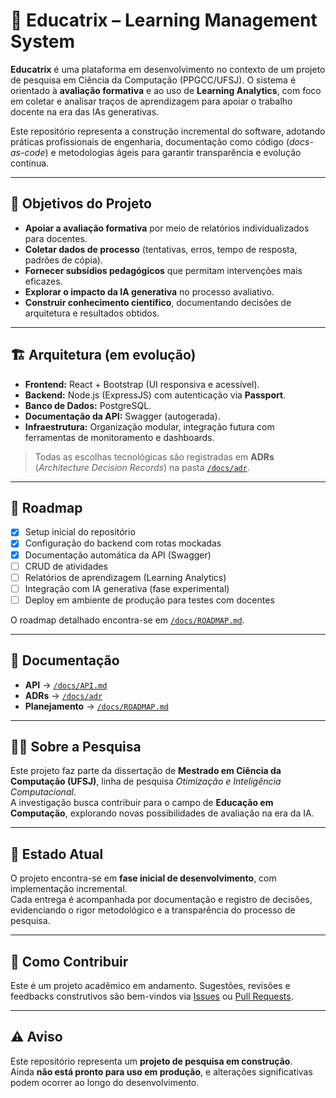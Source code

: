# 📘 Educatrix – Learning Management System  

**Educatrix** é uma plataforma em desenvolvimento no contexto de um projeto de pesquisa em Ciência da Computação (PPGCC/UFSJ). O sistema é orientado à **avaliação formativa** e ao uso de **Learning Analytics**, com foco em coletar e analisar traços de aprendizagem para apoiar o trabalho docente na era das IAs generativas.  

Este repositório representa a construção incremental do software, adotando práticas profissionais de engenharia, documentação como código (*docs-as-code*) e metodologias ágeis para garantir transparência e evolução contínua.  

---

## 🎯 Objetivos do Projeto  

- **Apoiar a avaliação formativa** por meio de relatórios individualizados para docentes.  
- **Coletar dados de processo** (tentativas, erros, tempo de resposta, padrões de cópia).  
- **Fornecer subsídios pedagógicos** que permitam intervenções mais eficazes.  
- **Explorar o impacto da IA generativa** no processo avaliativo.  
- **Construir conhecimento científico**, documentando decisões de arquitetura e resultados obtidos.  

---

## 🏗️ Arquitetura (em evolução)  

- **Frontend:** React + Bootstrap (UI responsiva e acessível).  
- **Backend:** Node.js (ExpressJS) com autenticação via **Passport**.  
- **Banco de Dados:** PostgreSQL.  
- **Documentação da API:** Swagger (autogerada).  
- **Infraestrutura:** Organização modular, integração futura com ferramentas de monitoramento e dashboards.  

> Todas as escolhas tecnológicas são registradas em **ADRs** (*Architecture Decision Records*) na pasta [`/docs/adr`](./docs/adr).  

---

## 📅 Roadmap  

- [x] Setup inicial do repositório  
- [x] Configuração do backend com rotas mockadas  
- [x] Documentação automática da API (Swagger)  
- [ ] CRUD de atividades  
- [ ] Relatórios de aprendizagem (Learning Analytics)  
- [ ] Integração com IA generativa (fase experimental)  
- [ ] Deploy em ambiente de produção para testes com docentes  

O roadmap detalhado encontra-se em [`/docs/ROADMAP.md`](./docs/ROADMAP.md).  

---

## 📖 Documentação  

- **API** → [`/docs/API.md`](./docs/API.md)  
- **ADRs** → [`/docs/adr`](./docs/adr)  
- **Planejamento** → [`/docs/ROADMAP.md`](./docs/ROADMAP.md)  

---

## 👩‍💻 Sobre a Pesquisa  

Este projeto faz parte da dissertação de **Mestrado em Ciência da Computação (UFSJ)**, linha de pesquisa *Otimização e Inteligência Computacional*.  
A investigação busca contribuir para o campo de **Educação em Computação**, explorando novas possibilidades de avaliação na era da IA.  

---

## 🚀 Estado Atual  

O projeto encontra-se em **fase inicial de desenvolvimento**, com implementação incremental.  
Cada entrega é acompanhada por documentação e registro de decisões, evidenciando o rigor metodológico e a transparência do processo de pesquisa.  

---

## 📌 Como Contribuir  

Este é um projeto acadêmico em andamento. Sugestões, revisões e feedbacks construtivos são bem-vindos via [Issues](../../issues) ou [Pull Requests](../../pulls).  

---

## ⚠️ Aviso  

Este repositório representa um **projeto de pesquisa em construção**.  
Ainda **não está pronto para uso em produção**, e alterações significativas podem ocorrer ao longo do desenvolvimento.  
